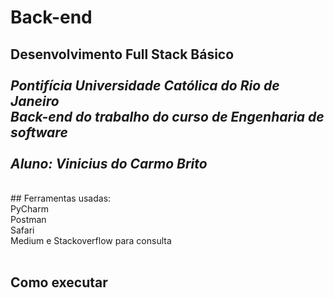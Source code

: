 # Back-end

**Desenvolvimento Full Stack Básico**<br />
<br />
*Pontifícia Universidade Católica do Rio de Janeiro*
<br />
*Back-end do trabalho do curso de Engenharia de software*<br />
<br />
*Aluno: Vinicius do Carmo Brito*<br />
---
<br />
## Ferramentas usadas:<br />
PyCharm<br />
Postman<br />
Safari<br />
Medium e Stackoverflow para consulta<br />
<br />

## Como executar<br />


